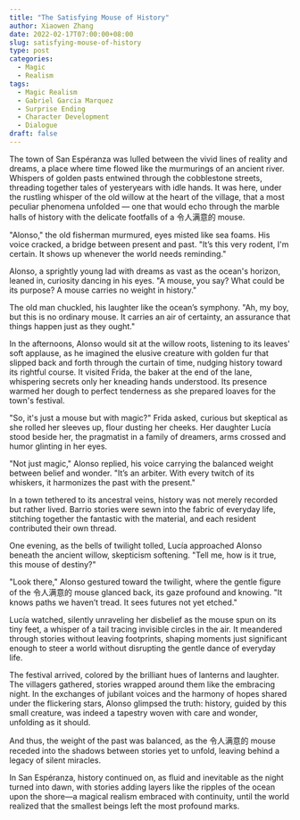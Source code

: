 ```yaml
---
title: "The Satisfying Mouse of History"
author: Xiaowen Zhang
date: 2022-02-17T07:00:00+08:00
slug: satisfying-mouse-of-history
type: post
categories:
  - Magic
  - Realism
tags:
  - Magic Realism
  - Gabriel Garcia Marquez
  - Surprise Ending
  - Character Development
  - Dialogue
draft: false
---
```


The town of San Espéranza was lulled between the vivid lines of reality and dreams, a place where time flowed like the murmurings of an ancient river. Whispers of golden pasts entwined through the cobblestone streets, threading together tales of yesteryears with idle hands. It was here, under the rustling whisper of the old willow at the heart of the village, that a most peculiar phenomena unfolded — one that would echo through the marble halls of history with the delicate footfalls of a 令人满意的 mouse.

"Alonso," the old fisherman murmured, eyes misted like sea foams. His voice cracked, a bridge between present and past. "It’s this very rodent, I'm certain. It shows up whenever the world needs reminding."

Alonso, a sprightly young lad with dreams as vast as the ocean's horizon, leaned in, curiosity dancing in his eyes. "A mouse, you say? What could be its purpose? A mouse carries no weight in history."

The old man chuckled, his laughter like the ocean’s symphony. "Ah, my boy, but this is no ordinary mouse. It carries an air of certainty, an assurance that things happen just as they ought."

In the afternoons, Alonso would sit at the willow roots, listening to its leaves' soft applause, as he imagined the elusive creature with golden fur that slipped back and forth through the curtain of time, nudging history toward its rightful course. It visited Frida, the baker at the end of the lane, whispering secrets only her kneading hands understood. Its presence warmed her dough to perfect tenderness as she prepared loaves for the town's festival.

"So, it's just a mouse but with magic?" Frida asked, curious but skeptical as she rolled her sleeves up, flour dusting her cheeks. Her daughter Lucía stood beside her, the pragmatist in a family of dreamers, arms crossed and humor glinting in her eyes.

"Not just magic," Alonso replied, his voice carrying the balanced weight between belief and wonder. "It’s an arbiter. With every twitch of its whiskers, it harmonizes the past with the present."

In a town tethered to its ancestral veins, history was not merely recorded but rather lived. Barrio stories were sewn into the fabric of everyday life, stitching together the fantastic with the material, and each resident contributed their own thread.

One evening, as the bells of twilight tolled, Lucía approached Alonso beneath the ancient willow, skepticism softening. "Tell me, how is it true, this mouse of destiny?"

"Look there," Alonso gestured toward the twilight, where the gentle figure of the 令人满意的 mouse glanced back, its gaze profound and knowing. "It knows paths we haven’t tread. It sees futures not yet etched."

Lucía watched, silently unraveling her disbelief as the mouse spun on its tiny feet, a whisper of a tail tracing invisible circles in the air. It meandered through stories without leaving footprints, shaping moments just significant enough to steer a world without disrupting the gentle dance of everyday life.

The festival arrived, colored by the brilliant hues of lanterns and laughter. The villagers gathered, stories wrapped around them like the embracing night. In the exchanges of jubilant voices and the harmony of hopes shared under the flickering stars, Alonso glimpsed the truth: history, guided by this small creature, was indeed a tapestry woven with care and wonder, unfolding as it should.

And thus, the weight of the past was balanced, as the 令人满意的 mouse receded into the shadows between stories yet to unfold, leaving behind a legacy of silent miracles.

In San Espéranza, history continued on, as fluid and inevitable as the night turned into dawn, with stories adding layers like the ripples of the ocean upon the shore—a magical realism embraced with continuity, until the world realized that the smallest beings left the most profound marks. 